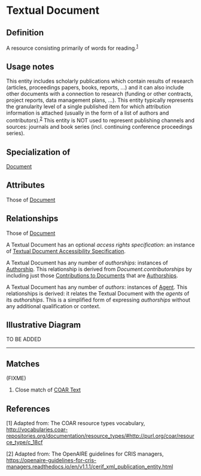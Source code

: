 # Textual Document

## Definition
A resource consisting primarily of words for reading.<sup>[1](#fn1)</sup>

## Usage notes
This entity includes scholarly publications which contain results of research (articles, proceedings papers, books, reports, ...) and it can also include other documents with a connection to research (funding or other contracts, project reports, data management plans, ...). 
This entity typically represents the granularity level of a single published item for which attribution information is attached (usually in the form of a list of authors and contributors).<sup>[2](#fn2)</sup> 
This entity is NOT used to represent publishing channels and sources: journals and book series (incl. continuing conference proceedings series).

## Specialization of
[Document](../entities/Document.md)

## Attributes
Those of [Document](../entities/Document.md#attributes)

## Relationships
Those of [Document](../entities/Document.md#relationships)

A Textual Document has an optional *access rights specification*: an instance of [Textual Document Accessibility Specification](../entities/Textual_Document_Accessibility_Specification.md).

A Textual Document has any number of *authorships*: instances of [Authorship](../entities/Authorship.md). This relationship is derived from *Document.contributorships* by including just those [Contributions to Documents](Contribution_to_Document.md) that are [Authorships](../entities/Authorship.md).

A Textual Document has any number of *authors*: instances of [Agent](../entities/Agent.md). This relationships is derived: it relates the Textual Document with the *agents* of its *authorships*. This is a simplified form of expressing *authorships* without any additional qualification or context.

## Illustrative Diagram

TO BE ADDED

---
## Matches
(FIXME)
1. Close match of [COAR Text](http://vocabularies.coar-repositories.org/documentation/resource_types/#http://purl.org/coar/resource_type/c_18cf)

## References
<a name="fn1">\[1\]</a> Adapted from: The COAR resource types vocabulary, http://vocabularies.coar-repositories.org/documentation/resource_types/#http://purl.org/coar/resource_type/c_18cf

<a name="fn2">\[2\]</a> Adapted from: The OpenAIRE guidelines for CRIS managers, https://openaire-guidelines-for-cris-managers.readthedocs.io/en/v1.1.1/cerif_xml_publication_entity.html

